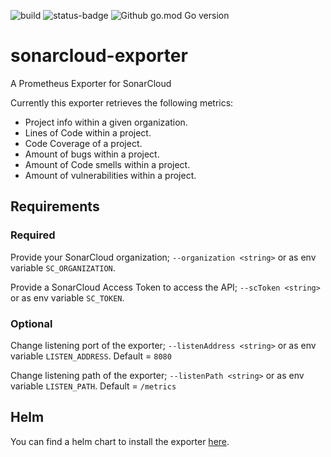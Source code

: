 ![build](https://github.com/dodopizza/sonarcloud-exporter/workflows/build/badge.svg)
![status-badge](https://goreportcard.com/badge/github.com/dodopizza/sonarcloud-exporter)
![Github go.mod Go version](https://img.shields.io/github/go-mod/go-version/dodopizza/sonarcloud-exporter)

# sonarcloud-exporter

A Prometheus Exporter for SonarCloud

Currently this exporter retrieves the following metrics:

- Project info within a given organization.
- Lines of Code within a project.
- Code Coverage of a project.
- Amount of bugs within a project.
- Amount of Code smells within a project.
- Amount of vulnerabilities within a project.

## Requirements

### Required

Provide your SonarCloud organization; `--organization <string>` or as env variable `SC_ORGANIZATION`.

Provide a SonarCloud Access Token to access the API; `--scToken <string>` or as env variable `SC_TOKEN`.

### Optional

Change listening port of the exporter; `--listenAddress <string>` or as env variable `LISTEN_ADDRESS`. Default = `8080`

Change listening path of the exporter; `--listenPath <string>` or as env variable `LISTEN_PATH`. Default = `/metrics`

## Helm

You can find a helm chart to install the exporter [here](https://github.com/Whyeasy/helm-charts/tree/master/charts/sonarcloud-exporter).

